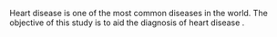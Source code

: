 Heart disease is one of the most common diseases in the world. The objective of this study is to aid the diagnosis of heart disease .
